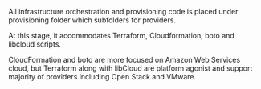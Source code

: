 All infrastructure orchestration and provisioning code is placed under provisioning folder which subfolders for providers. 

At this stage, it accommodates Terraform, Cloudformation, boto and libcloud scripts. 

CloudFormation and boto are more focused on Amazon Web Services cloud, but Terraform along with libCloud are platform agonist and support majority of providers including Open Stack and VMware.